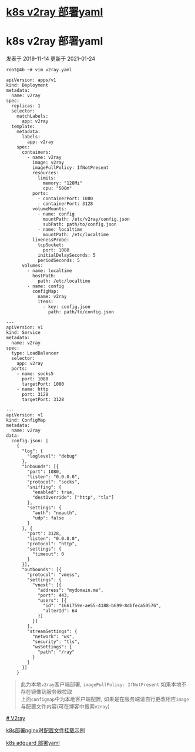 # [k8s v2ray 部署yaml](https://gggitpl.com/2019/11/14/k8s-v2ray-%E9%83%A8%E7%BD%B2yaml/)
       

k8s v2ray 部署yaml
================

发表于 2019-11-14 更新于 2021-01-24

    root@4b ~# vim v2ray.yaml
    
    apiVersion: apps/v1
    kind: Deployment
    metadata:
      name: v2ray
    spec:
      replicas: 1
      selector:
        matchLabels:
          app: v2ray
      template:
        metadata:
          labels:
            app: v2ray
        spec:
          containers:
            - name: v2ray
              image: v2ray
              imagePullPolicy: IfNotPresent
              resources:
                limits:
                  memory: "128Mi"
                  cpu: "500m"
              ports:
                - containerPort: 1080
                - containerPort: 3128
              volumeMounts:
                - name: config
                  mountPath: /etc/v2ray/config.json
                  subPath: path/to/config.json
                - name: localtime
                  mountPath: /etc/localtime
              livenessProbe:
                tcpSocket:
                  port: 1080
                initialDelaySeconds: 5
                periodSeconds: 5
          volumes:
            - name: localtime
              hostPath:
                path: /etc/localtime
            - name: config
              configMap:
                name: v2ray
                items:
                  - key: config.json
                    path: path/to/config.json
    
    ---
    apiVersion: v1
    kind: Service
    metadata:
      name: v2ray
    spec:
      type: LoadBalancer
      selector:
        app: v2ray
      ports:
        - name: socks5
          port: 1080
          targetPort: 1080
        - name: http
          port: 3128
          targetPort: 3128
    
    ---
    apiVersion: v1
    kind: ConfigMap
    metadata:
      name: v2ray
    data:
      config.json: |
        {
          "log": {
            "loglevel": "debug"
          },
          "inbounds": [{
            "port": 1080,
            "listen": "0.0.0.0",
            "protocol": "socks",
            "sniffing": {
              "enabled": true,
              "destOverride": ["http", "tls"]
            },
            "settings": {
              "auth": "noauth",
              "udp": false
            }
          }, {
            "port": 3128,
            "listen": "0.0.0.0",
            "protocol": "http",
            "settings": {
              "timeout": 0
            }
          }],
          "outbounds": [{
            "protocol": "vmess",
            "settings": {
              "vnext": [{
                "address": "mydomain.me",
                "port": 443,
                "users": [{
                  "id": "1661759e-ae55-4188-b699-8dbfeca50576",
                  "alterId": 64
                }]
              }]
            },
            "streamSettings": {
              "network": "ws",
              "security": "tls",
              "wsSettings": {
                "path": "/ray"
              }
            }
          }]
        }

> 此为本地`v2ray`客户端部署, `imagePullPolicy: IfNotPresent` 如果本地不存在镜像到服务器拉取  
> 上面`configmap`中为本地客户端配置, 如果是在服务端请自行更改相应`image`与配置文件内容(可在博客中搜索`v2ray`)

[\# V2ray](https://gggitpl.com/tags/V2ray/)

[k8s部署nginx时配置文件挂载示例](/2019/11/13/k8s%E9%83%A8%E7%BD%B2nginx%E6%97%B6%E9%85%8D%E7%BD%AE%E6%96%87%E4%BB%B6%E6%8C%82%E8%BD%BD%E7%A4%BA%E4%BE%8B/ "k8s部署nginx时配置文件挂载示例")

[k8s adguard 部署yaml](/2019/11/14/k8s-adguard-%E9%83%A8%E7%BD%B2yaml/ "k8s adguard 部署yaml")